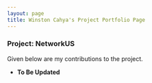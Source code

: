 ```yaml
---
layout: page
title: Winston Cahya's Project Portfolio Page
---
```


### Project: NetworkUS


Given below are my contributions to the project.

* **To Be Updated**
